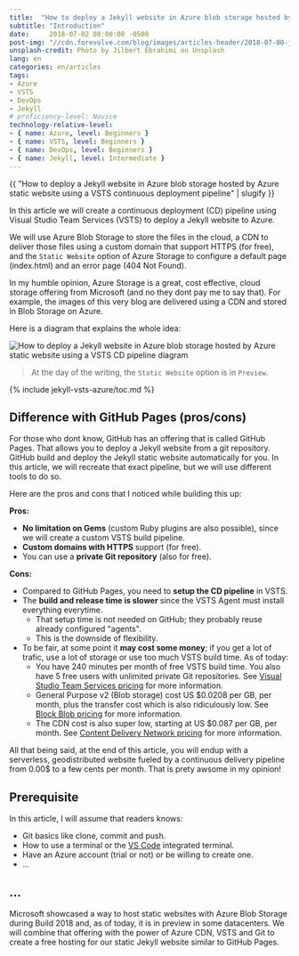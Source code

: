 ```yaml
---
title:  "How to deploy a Jekyll website in Azure blob storage hosted by Azure static website using a VSTS continuous deployment pipeline"
subtitle: "Introduction"
date:     2018-07-02 00:00:00 -0500
post-img: "//cdn.forevolve.com/blog/images/articles-header/2018-07-00-jekyll-vsts-azure-v3.jpg"
unsplash-credit: Photo by Jilbert Ebrahimi on Unsplash
lang: en
categories: en/articles
tags: 
- Azure
- VSTS
- DevOps
- Jekyll
# proficiency-level: Novice
technology-relative-level:
- { name: Azure, level: Beginners }
- { name: VSTS, level: Beginners }
- { name: DevOps, level: Beginners }
- { name: Jekyll, level: Intermediate }
---
```


{{ "How to deploy a Jekyll website in Azure blob storage hosted by Azure static website using a VSTS continuous deployment pipeline" | slugify }}

In this article we will create a continuous deployment (CD) pipeline using Visual Studio Team Services (VSTS) to deploy a Jekyll website to Azure.

We will use Azure Blob Storage to store the files in the cloud, a CDN to deliver those files using a custom domain that support HTTPS (for free), and the `Static Website` option of Azure Storage to configure a default page (index.html) and an error page (404 Not Found).

In my humble opinion, Azure Storage is a great, cost effective, cloud storage offering from Microsoft (and no they dont pay me to say that). For example, the images of this very blog are delivered using a CDN and stored in Blob Storage on Azure.<!--more-->

Here is a diagram that explains the whole idea:

![How to deploy a Jekyll website in Azure blob storage hosted by Azure static website using a VSTS CD pipeline diagram](//cdn.forevolve.com/blog/images/2018/VSTS-jekyll-git-vsts-azure-flow.png)

> At the day of the writing, the `Static Website` option is in `Preview`.

{% include jekyll-vsts-azure/toc.md %}

## Difference with GitHub Pages (pros/cons)

For those who dont know, GitHub has an offering that is called GitHub Pages. That allows you to deploy a Jekyll website from a git repository. GitHub build and deploy the Jekyll static website automatically for you. In this article, we will recreate that exact pipeline, but we will use different tools to do so.

Here are the pros and cons that I noticed while building this up:

**Pros:**

- **No limitation on Gems** (custom Ruby plugins are also possible), since we will create a custom VSTS build pipeline.
- **Custom domains with HTTPS** support (for free).
- You can use a **private Git repository** (also for free).

**Cons:**

- Compared to GitHub Pages, you need to **setup the CD pipeline** in VSTS.
- The **build and release time is slower** since the VSTS Agent must install everything everytime.
  - That setup time is not needed on GitHub; they probably reuse already configured "agents".
  - This is the downside of flexibility.
- To be fair, at some point it **may cost some money**; if you get a lot of trafic, use a lot of storage or use too much VSTS build time. As of today:
  - You have 240 minutes per month of free VSTS build time. You also have 5 free users with unlimited private Git repositories. See [Visual Studio Team Services pricing](https://azure.microsoft.com/en-us/pricing/details/visual-studio-team-services/) for more information.
  - General Purpose v2 (Blob storage) cost US $0.0208 per GB, per month, plus the transfer cost which is also ridiculously low. See [Block Blob pricing](https://azure.microsoft.com/en-us/pricing/details/storage/blobs/) for more information.
  - The CDN cost is also super low, starting at US $0.087 per GB, per month. See [Content Delivery Network pricing](https://azure.microsoft.com/en-us/pricing/details/cdn/) for more information.

All that being said, at the end of this article, you will endup with a serverless, geodistributed website fueled by a continuous delivery pipeline from 0.00$ to a few cents per month. That is prety awsome in my opinion!

## Prerequisite

In this article, I will assume that readers knows:

- Git basics like clone, commit and push.
- How to use a terminal or the [VS Code](https://code.visualstudio.com/download) integrated terminal.
- Have an Azure account (trial or not) or be willing to create one.
- ...

## ...

Microsoft showcased a way to host static websites with Azure Blob Storage during Build 2018 and, as of today, it is in preview in some datacenters.
We will combine that offering with the power of Azure CDN, VSTS and Git to create a free hosting for our static Jekyll website similar to GitHub Pages.
